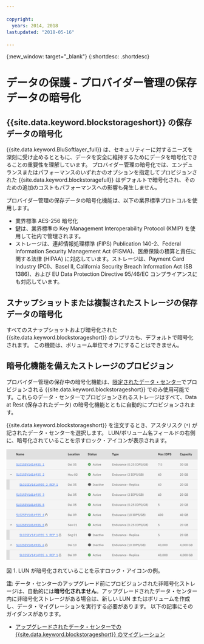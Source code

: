 ```yaml
---

copyright:
  years: 2014, 2018
lastupdated: "2018-05-16"

---
```

{:new_window: target="_blank"}
{:shortdesc: .shortdesc}

# データの保護 - プロバイダー管理の保存データの暗号化

## {{site.data.keyword.blockstorageshort}} の保存データの暗号化 

{{site.data.keyword.BluSoftlayer_full}} は、セキュリティーに対するニーズを深刻に受け止めるとともに、データを安全に維持するためにデータを暗号化できることの重要性を理解しています。 プロバイダー管理の暗号化では、エンデュランスまたはパフォーマンスのいずれかのオプションを指定してプロビジョンされた {{site.data.keyword.blockstoragefull}} はデフォルトで暗号化され、そのための追加のコストもパフォーマンスへの影響も発生しません。

プロバイダー管理の保存データの暗号化機能は、以下の業界標準プロトコルを使用します。

* 業界標準 AES-256 暗号化
* 鍵は、業界標準の Key Management Interoperability Protocol (KMIP) を使用して社内で管理されます。
* ストレージは、連邦情報処理標準 (FIPS) Publication 140-2、Federal Information Security Management Act (FISMA)、医療保険の積算と責任に関する法律 (HIPAA) に対応しています。ストレージは、Payment Card Industry (PCI)、Basel II, California Security Breach Information Act (SB 1386)、および EU Data Protection Directive 95/46/EC コンプライアンスにも対応しています。

## スナップショットまたは複製されたストレージの保存データの暗号化  

すべてのスナップショットおよび暗号化された {{site.data.keyword.blockstorageshort}} のレプリカも、デフォルトで暗号化されます。 この機能は、ボリューム単位でオフにすることはできません。

## 暗号化機能を備えたストレージのプロビジョン

プロバイダー管理の保存中の暗号化機能は、[限定されたデータ・センター](new-ibm-block-and-file-storage-location-and-features.html)でプロビジョンされる {{site.data.keyword.blockstorageshort}} でのみ使用可能です。これらのデータ・センターでプロビジョンされるストレージはすべて、Data at Rest (保存されたデータ) の暗号化機能とともに自動的にプロビジョンされます。

{{site.data.keyword.blockstorageshort}} を注文するとき、アスタリスク (`*`) が記されたデータ・センターを選択します。 LUN/ボリューム名フィールドの右側に、暗号化されていることを示すロック・アイコンが表示されます。

![LUN が暗号化されていることを示すロック・アイコン](/images/encryptedstorage.png)
<caption>図 1. LUN が暗号化されていることを示すロック・アイコンの例。</caption>



**注**: データ・センターのアップグレード前にプロビジョンされた非暗号化ストレージは、自動的には**暗号化されません**。アップグレードされたデータ・センター内に非暗号化ストレージがある場合は、新しい LUN またはボリュームを作成し、データ・マイグレーションを実行する必要があります。 以下の記事にそのガイダンスがあります。

* [アップグレードされたデータ・センターでの {{site.data.keyword.blockstorageshort}} のマイグレーション](migrate-block-storage-encrypted-block-storage.html)
